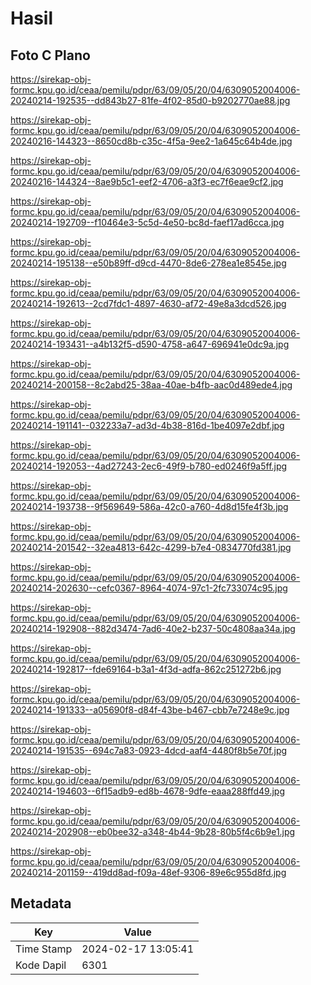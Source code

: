 # Hasil

## Foto C Plano

https://sirekap-obj-formc.kpu.go.id/ceaa/pemilu/pdpr/63/09/05/20/04/6309052004006-20240214-192535--dd843b27-81fe-4f02-85d0-b9202770ae88.jpg

https://sirekap-obj-formc.kpu.go.id/ceaa/pemilu/pdpr/63/09/05/20/04/6309052004006-20240216-144323--8650cd8b-c35c-4f5a-9ee2-1a645c64b4de.jpg

https://sirekap-obj-formc.kpu.go.id/ceaa/pemilu/pdpr/63/09/05/20/04/6309052004006-20240216-144324--8ae9b5c1-eef2-4706-a3f3-ec7f6eae9cf2.jpg

https://sirekap-obj-formc.kpu.go.id/ceaa/pemilu/pdpr/63/09/05/20/04/6309052004006-20240214-192709--f10464e3-5c5d-4e50-bc8d-faef17ad6cca.jpg

https://sirekap-obj-formc.kpu.go.id/ceaa/pemilu/pdpr/63/09/05/20/04/6309052004006-20240214-195138--e50b89ff-d9cd-4470-8de6-278ea1e8545e.jpg

https://sirekap-obj-formc.kpu.go.id/ceaa/pemilu/pdpr/63/09/05/20/04/6309052004006-20240214-192613--2cd7fdc1-4897-4630-af72-49e8a3dcd526.jpg

https://sirekap-obj-formc.kpu.go.id/ceaa/pemilu/pdpr/63/09/05/20/04/6309052004006-20240214-193431--a4b132f5-d590-4758-a647-696941e0dc9a.jpg

https://sirekap-obj-formc.kpu.go.id/ceaa/pemilu/pdpr/63/09/05/20/04/6309052004006-20240214-200158--8c2abd25-38aa-40ae-b4fb-aac0d489ede4.jpg

https://sirekap-obj-formc.kpu.go.id/ceaa/pemilu/pdpr/63/09/05/20/04/6309052004006-20240214-191141--032233a7-ad3d-4b38-816d-1be4097e2dbf.jpg

https://sirekap-obj-formc.kpu.go.id/ceaa/pemilu/pdpr/63/09/05/20/04/6309052004006-20240214-192053--4ad27243-2ec6-49f9-b780-ed0246f9a5ff.jpg

https://sirekap-obj-formc.kpu.go.id/ceaa/pemilu/pdpr/63/09/05/20/04/6309052004006-20240214-193738--9f569649-586a-42c0-a760-4d8d15fe4f3b.jpg

https://sirekap-obj-formc.kpu.go.id/ceaa/pemilu/pdpr/63/09/05/20/04/6309052004006-20240214-201542--32ea4813-642c-4299-b7e4-0834770fd381.jpg

https://sirekap-obj-formc.kpu.go.id/ceaa/pemilu/pdpr/63/09/05/20/04/6309052004006-20240214-202630--cefc0367-8964-4074-97c1-2fc733074c95.jpg

https://sirekap-obj-formc.kpu.go.id/ceaa/pemilu/pdpr/63/09/05/20/04/6309052004006-20240214-192908--882d3474-7ad6-40e2-b237-50c4808aa34a.jpg

https://sirekap-obj-formc.kpu.go.id/ceaa/pemilu/pdpr/63/09/05/20/04/6309052004006-20240214-192817--fde69164-b3a1-4f3d-adfa-862c251272b6.jpg

https://sirekap-obj-formc.kpu.go.id/ceaa/pemilu/pdpr/63/09/05/20/04/6309052004006-20240214-191333--a05690f8-d84f-43be-b467-cbb7e7248e9c.jpg

https://sirekap-obj-formc.kpu.go.id/ceaa/pemilu/pdpr/63/09/05/20/04/6309052004006-20240214-191535--694c7a83-0923-4dcd-aaf4-4480f8b5e70f.jpg

https://sirekap-obj-formc.kpu.go.id/ceaa/pemilu/pdpr/63/09/05/20/04/6309052004006-20240214-194603--6f15adb9-ed8b-4678-9dfe-eaaa288ffd49.jpg

https://sirekap-obj-formc.kpu.go.id/ceaa/pemilu/pdpr/63/09/05/20/04/6309052004006-20240214-202908--eb0bee32-a348-4b44-9b28-80b5f4c6b9e1.jpg

https://sirekap-obj-formc.kpu.go.id/ceaa/pemilu/pdpr/63/09/05/20/04/6309052004006-20240214-201159--419dd8ad-f09a-48ef-9306-89e6c955d8fd.jpg


## Metadata

| Key        | Value               |
| ---------- | ------------------- |
| Time Stamp | 2024-02-17 13:05:41 |
| Kode Dapil | 6301                |



